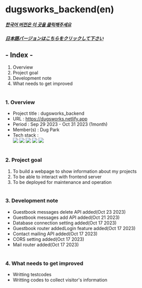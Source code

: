 # dugsworks_backend(en)

##### [한국어 버전은 이 곳을 클릭해주세요](README.md)

##### [日本語バージョンはこちらをクリックして下さい](README_JP.md)

## - Index -

1. Overview
2. Project goal
3. Development note
4. What needs to get improved
   </br>
   </br>

### 1. Overview

- Project title : dugsworks_backend
- URL : https://dugsworks.netlify.app
- Period : Sep 29 2023 - Oct 31 2023 (1month)
- Member(s) : Dug Park
- Tech stack : </br>
  <img src="https://img.shields.io/badge/node.js-339933?style=for-the-badge&logo=node.js&logoColor=white">
  <img src="https://img.shields.io/badge/express-000000?style=for-the-badge&logo=express&logoColor=white">
  <img src="https://img.shields.io/badge/Typescript-3178C6?style=for-the-badge&logo=Typescript&logoColor=white">
  <img src="https://img.shields.io/badge/Postman-FF6C37?style=for-the-badge&logo=Postman&logoColor=white">
  <img src="https://img.shields.io/badge/Git-F05032?style=for-the-badge&logo=Git&logoColor=white">
  </br>
  </br>

### 2. Project goal

1. To build a webpage to show information about my projects
2. To be able to interact with frontend server
3. To be deployed for maintenance and operation
   </br>
   </br>

### 3. Development note

- Guestbook messages delete API added(Oct 23 2023)
- Guestbook messages add API added(Oct 21 2023)
- Database connection setting added(Oct 17 2023)
- Guestbook router addedLogin feature added(Oct 17 2023)
- Contact mailing API added(Oct 17 2023)
- CORS setting added(Oct 17 2023)
- Mail router added(Oct 17 2023)
  </br>
  </br>

### 4. What needs to get improved

- Writting testcodes
- Writting codes to collect visitor's information
